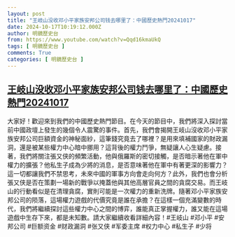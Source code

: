 ```yaml
---
layout: post
title: "王岐山没收邓小平家族安邦公司钱去哪里了：中國歷史熱門20241017"
date: 2024-10-17T10:19:12.000Z
author: 明鏡歷史台
from: https://www.youtube.com/watch?v=Qqd16kmaUkQ
tags: [ 明鏡歷史台 ]
comments: True
categories: [ 明鏡歷史台 ]
---
```

<!--1729160352000-->
[王岐山没收邓小平家族安邦公司钱去哪里了：中國歷史熱門20241017](https://www.youtube.com/watch?v=Qqd16kmaUkQ)
------

<div>
大家好！歡迎來到我們的中國歷史熱門節目。在今天的節目中，我們將深入探討當前中國政壇上發生的幾個令人震驚的事件。首先，我們會揭開王岐山沒收邓小平家族安邦公司巨額資金的神秘面紗，這筆錢究竟去了哪裡？是用來填補國家的財政漏洞，還是被某些權力中心暗中挪用？這背後的權力鬥爭，無疑讓人心生疑慮。接著，我們將關注張又侠的頻繁活動，他與俄羅斯的密切接觸，是否暗示著他在軍中權力的擴張？他私生子成為少將的消息，是否意味著他在軍中有著更深的影響力？這一切都讓我們不禁思考，未來中國的軍事方向會走向何方？此外，我們也會分析張又侠是否在策劃一場新的戰爭以掩蓋他與其他高層官員之間的貪腐交易。而王岐山的行動看似是在清理貪腐，實則可能是一次權力的重新洗牌。隨著邓小平家族安邦公司的陨落，這場權力遊戲的代價究竟是誰在承擔？在這樣一個充滿變數的時代，我們將繼續探討這些權力中心之間的博弈，誰能真正掌握權力，誰又能在這場遊戲中生存下來，都是未知數。請大家繼續收看詳細內容！#王岐山 #邓小平 #安邦公司 #巨额资金 #财政漏洞 #张又侠 #军委主席 #权力中心 #私生子 #少将
</div>
